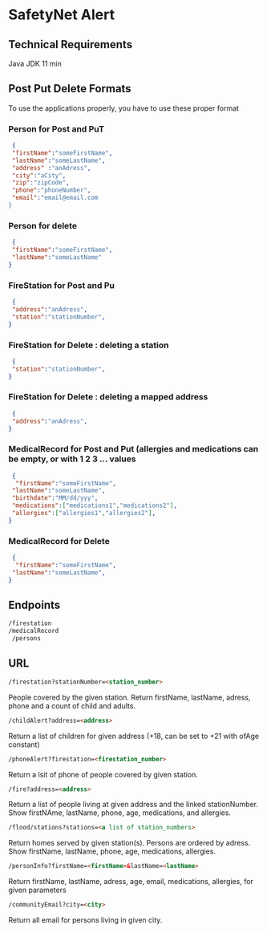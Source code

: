 # SafetyNet Alert

## Technical Requirements
Java JDK 11 min

## Post Put Delete Formats

To use the applications properly, you have to use these proper format

### Person for Post and PuT
```Json
 {
 "firstName":"someFirstName",
 "lastName":"someLastName",
 "address" :"anAdress",
 "city":"aCity",
 "zip":"zipCode",
 "phone":"phoneNumber",
 "email":"email@email.com
}
```

### Person for delete
```Json
 {
 "firstName":"someFirstName",
 "lastName":"someLastName"
}
```

### FireStation for Post and Pu
```Json
 {
 "address":"anAdress",
 "station":"stationNumber",
}

```

### FireStation for Delete : deleting a station
```Json
 {
 "station":"stationNumber",
}
```
### FireStation for Delete : deleting a mapped address
```Json
 {
 "address":"anAdress",
}

```
### MedicalRecord for Post and Put (allergies and medications can be empty, or with 1 2 3 ... values
```Json
 {
  "firstName":"someFirstName",
 "lastName":"someLastName",
 "birthdate":"MM/dd/yyy",
 "medications":["medications1","medications2"],
 "allergies":["allergies1","allergies2"],
}

```

### MedicalRecord for Delete
```Json
 {
  "firstName":"someFirstName",
 "lastName":"someLastName",
}

```

## Endpoints
```html
/firestation
/medicalRecord
 /persons
 ```

## URL
```html
/firestation?stationNumber=<station_number>
 ```
 People covered by the given station. Return firstName, lastName, adress, phone and a count of child and adults.
 
 ```html
/childAlert?address=<address>
 ```
 Return a list of children for given address (+18, can be set to +21 with ofAge constant)
 
 ```html
/phoneAlert?firestation=<firestation_number>
 ```
 Return a lsit of phone of people covered by given station.
 
 ```html
/fire?address=<address>
 ```
 Return a list of people living at given address and the linked stationNumber. Show firstNAme, lastName, phone, age, medications, and allergies.
 
 ```html
/flood/stations?stations=<a list of station_numbers>
 ```
 Return homes served by given station(s). Persons are ordered by adress. Show firstName, lastName, phone, age, medications, allergies.
 
 ```html
/personInfo?firstName=<firstName>&lastName=<lastName>
 ```
 Return firstName, lastName, adress, age, email, medications, allergies, for given parameters
 
 ```html
/communityEmail?city=<city>
```
Return all email for persons living in given city.


